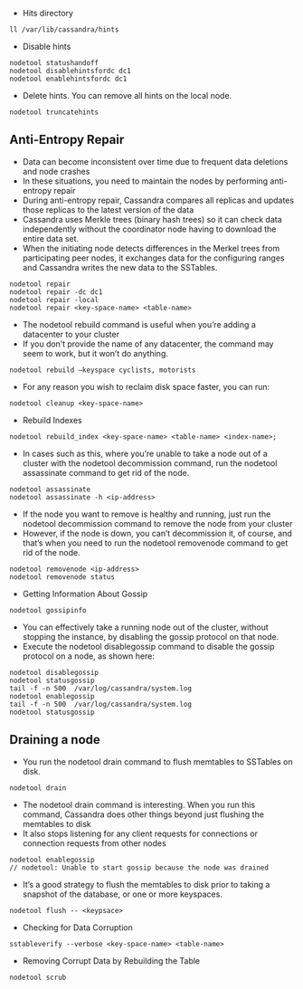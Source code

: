 - Hits directory
```
ll /var/lib/cassandra/hints
```

- Disable hints
```
nodetool statushandoff
nodetool disablehintsfordc dc1
nodetool enablehintsfordc dc1
```

- Delete hints. You can remove all hints on the local node.
```
nodetool truncatehints
```

## Anti-Entropy Repair
- Data can become inconsistent over time due to frequent data deletions and node crashes
- In these situations, you need to maintain the nodes by performing anti-entropy repair
- During anti-entropy repair, Cassandra compares all replicas and updates those replicas to the latest version of the data
- Cassandra uses Merkle trees (binary hash trees) so it can check data independently without the coordinator node having to download the entire
data set.
- When the initiating node detects differences in the Merkel trees from participating peer nodes, it exchanges data for the configuring ranges and Cassandra writes the new data to the SSTables.
```
nodetool repair
nodetool repair -dc dc1
nodetool repair -local
nodetool repair <key-space-name> <table-name>
```

- The nodetool rebuild command is useful when you’re adding a datacenter to your cluster
- If you don’t provide the name of any datacenter, the command may seem to work, but it won’t do anything.
```
nodetool rebuild –keyspace cyclists, motorists
```

- For any reason you wish to reclaim disk space faster, you can run:
```
nodetool cleanup <key-space-name>
```

- Rebuild Indexes
```
nodetool rebuild_index <key-space-name> <table-name> <index-name>;
```

- In cases such as this, where you’re unable to take a node out of a cluster with the nodetool decommission command, run the nodetool assassinate command to get rid of the node.
```
nodetool assassinate
nodetool assassinate -h <ip-address>
```

- If the node you want to remove is healthy and running, just run the nodetool decommission command to remove the node from your cluster
- However, if the node is down, you can’t decommission it, of course, and that’s when you need to run the nodetool removenode command to get rid of the node.
```
nodetool removenode <ip-address>
nodetool removenode status
```

- Getting Information About Gossip
```
nodetool gossipinfo
```

- You can effectively take a running node out of the cluster, without stopping the instance, by disabling the gossip protocol on that node.
- Execute the nodetool disablegossip command to disable the gossip protocol on a node, as shown here:
```
nodetool disablegossip
nodetool statusgossip
tail -f -n 500  /var/log/cassandra/system.log
nodetool enablegossip
tail -f -n 500  /var/log/cassandra/system.log
nodetool statusgossip
```

## Draining a node
- You run the nodetool drain command to flush memtables to SSTables on disk.
```
nodetool drain
```

- The nodetool drain command is interesting. When you run this command,
Cassandra does other things beyond just flushing the memtables to disk
- It also stops listening for any client requests for connections or connection requests from other nodes

```
nodetool enablegossip
// nodetool: Unable to start gossip because the node was drained
```

- It’s a good strategy to flush the memtables to disk prior to taking a snapshot of the database, or one or more keyspaces.
```
nodetool flush -- <keypsace>
```

- Checking for Data Corruption
```
sstableverify --verbose <key-space-name> <table-name>
```

- Removing Corrupt Data by Rebuilding the Table
```
nodetool scrub
```
